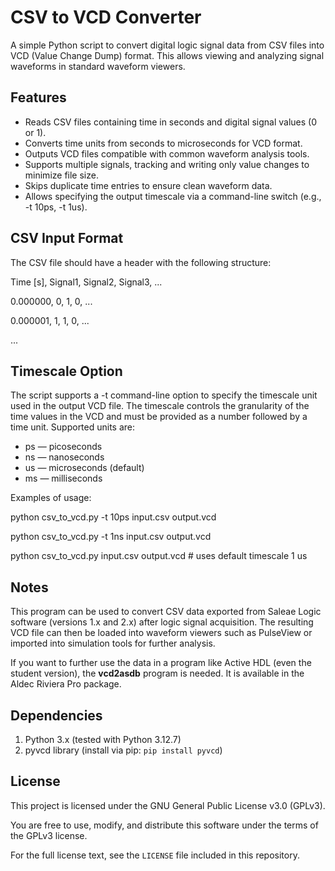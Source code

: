 # CSV to VCD Converter

A simple Python script to convert digital logic signal data from CSV files into VCD (Value Change Dump) format.
This allows viewing and analyzing signal waveforms in standard waveform viewers.

## Features

- Reads CSV files containing time in seconds and digital signal values (0 or 1).
- Converts time units from seconds to microseconds for VCD format.
- Outputs VCD files compatible with common waveform analysis tools.
- Supports multiple signals, tracking and writing only value changes to minimize file size.
- Skips duplicate time entries to ensure clean waveform data.
- Allows specifying the output timescale via a command-line switch (e.g., -t 10ps, -t 1us).

## CSV Input Format

The CSV file should have a header with the following structure:

Time [s], Signal1, Signal2, Signal3, ...

0.000000, 0, 1, 0, ...

0.000001, 1, 1, 0, ...

...

## Timescale Option
The script supports a -t command-line option to specify the timescale unit used in the output VCD file. The timescale controls the granularity of the time values in the VCD and must be provided as a number followed by a time unit. Supported units are:

- ps — picoseconds
- ns — nanoseconds
- us — microseconds (default)
- ms — milliseconds

Examples of usage:

python csv_to_vcd.py -t 10ps input.csv output.vcd

python csv_to_vcd.py -t 1ns input.csv output.vcd

python csv_to_vcd.py input.csv output.vcd   # uses default timescale 1 us


## Notes
This program can be used to convert CSV data exported from Saleae Logic software (versions 1.x and 2.x) after logic signal acquisition.
The resulting VCD file can then be loaded into waveform viewers such as PulseView or imported into simulation tools for further analysis.

If you want to further use the data in a program like Active HDL (even the student version), the **vcd2asdb** program is needed. It is available in the Aldec Riviera Pro package.

## Dependencies

1. Python 3.x (tested with Python 3.12.7)
2. pyvcd library (install via pip: `pip install pyvcd`)

## License

This project is licensed under the GNU General Public License v3.0 (GPLv3).

You are free to use, modify, and distribute this software under the terms of the GPLv3 license.

For the full license text, see the `LICENSE` file included in this repository.


